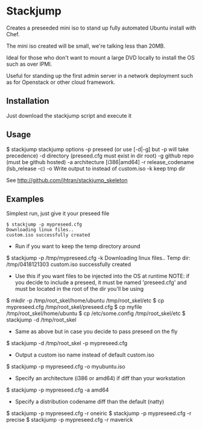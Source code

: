 # Stackjump

Creates a preseeded mini iso to stand up fully automated Ubuntu install with Chef.

The mini iso created will be small, we're talking less than 20MB.

Ideal for those who don't want to mount a large DVD locally to install the OS such as over IPMI.

Useful for standing up the first admin server in a network deployment such as for Openstack or other cloud framework.

## Installation

Just download the stackjump script and execute it

## Usage

$ stackjump 
stackjump options
  -p preseed (or use [-d|-g] but -p will take precedence)
  -d directory (preseed.cfg must exist in dir root)
  -g github repo (must be github hosted)
  -a architecture [i386|amd64]
  -r release_codename (lsb_release -c)
  -o <file> Write output to <file> instead of custom.iso
  -k keep tmp dir

  See http://github.com/jhtran/stackjump_skeleton

## Examples

Simplest run, just give it your preseed file

	$ stackjump -p mypreseed.cfg 
	Downloading linux files..
	custom.iso successfully created

- Run if you want to keep the temp directory around

$ stackjump -p /tmp/mypreseed.cfg -k
Downloading linux files..
Temp dir: /tmp/0418121303
custom.iso successfully created

- Use this if you want files to be injected into the OS at runtime
  NOTE: if you decide to include a preseed, it must be named 'preseed.cfg'
  and must be located in the root of the dir you'll be using

$ mkdir -p /tmp/root_skel/home/ubuntu /tmp/root_skel/etc
$ cp mypreseed.cfg /tmp/root_skel/preseed.cfg
$ cp myfile /tmp/root_skel/home/ubuntu
$ cp /etc/some.config /tmp/root_skel/etc
$ stackjump -d /tmp/root_skel

- Same as above but in case you decide to pass preseed on the fly

$ stackjump -d /tmp/root_skel -p mypreseed.cfg

- Output a custom iso name instead of default custom.iso

$ stackjump -p mypreseed.cfg -o myubuntu.iso

- Specify an architecture (i386 or amd64) if diff than your workstation

$ stackjump -p mypreseed.cfg -a amd64

- Specify a distribution codename diff than the default (natty)

$ stackjump -p mypreseed.cfg -r oneiric
$ stackjump -p mypreseed.cfg -r precise
$ stackjump -p mypreseed.cfg -r maverick
